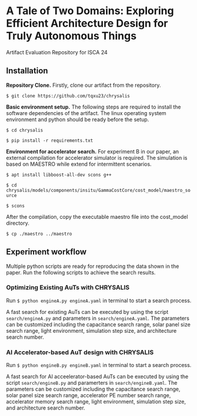# A Tale of Two Domains: Exploring Efficient Architecture Design for Truly Autonomous Things
Artifact Evaluation Repository for ISCA 24

## Installation

**Repository Clone.** Firstly, clone our artifact from the repository.

`$ git clone https://github.com/tqxu23/chrysalis`

**Basic environment setup.** The following steps are required to install the software dependencies of the artifact. The linux operating system environment and python should be ready before the setup.

`$ cd chrysalis`

`$ pip install -r requirements.txt`

**Environment for accelerator search.** For experiment B in our paper, an external compilation for accelerator simulator is required. The simulation is based on MAESTRO while extend for intermittent scenarios.

`$ apt install libboost-all-dev scons g++`

`$ cd chrysalis/models/components/insitu/GammaCostCore/cost_model/maestro_source`

`$ scons`

After the compilation, copy the executable maestro file into the cost_model directory.

`$ cp ./maestro ../maestro`

## Experiment workflow

Multiple python scripts are ready for reproducing the data shown in the paper. Run the following scripts to achieve the search results.

### Optimizing Existing AuTs with CHRYSALIS

Run `$ python engineA.py engineA.yaml` in terminal to start a search process.

A fast search for existing AuTs can be executed by using the script `search/engineA.py` and parameters in `search/engineA.yaml`. The parameters can be customized including the capacitance search range, solar panel size search range, light environment, simulation step size, and architecture search number. 

### AI Accelerator-based AuT design with CHRYSALIS

Run `$ python engineB.py engineB.yaml` in terminal to start a search process.

A fast search for AI acceelerator-based AuTs can be executed by using the script `search/engineB.py` and paramerters in `search/engineB.yaml`. The parameters can be customized including the capacitance search range, solar panel size search range, accelerator PE number search range, accelerator memory search range, light environment, simulation step size, and architecture search number.
